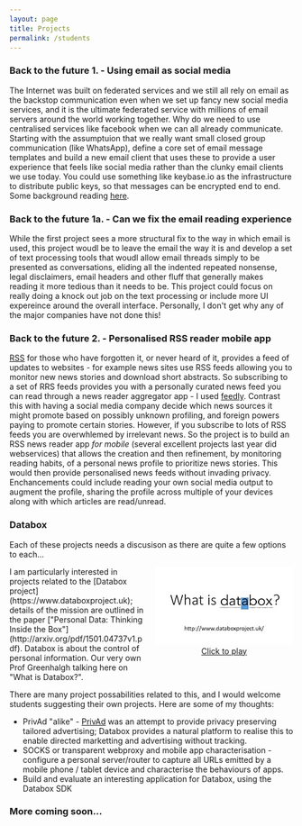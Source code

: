```yaml
---
layout: page
title: Projects
permalink: /students
---
```

### Back to the future 1. - Using email as social media

The Internet was built on federated services and we still all rely on email as the backstop communication even when we set up fancy new social media services, and it is the ultimate federated service with millions of email servers around the world working together. Why do we need to use centralised services like facebook when we can all already communicate. Starting with the assumptuion that we really want small closed group communication (like WhatsApp), define a core set of email message templates and build a new email client that uses these to provide a user experience that feels like social media rather than the clunky email clients we use today. You could use something like keybase.io as the infrastructure to distribute public keys, so that messages can be encrypted end to end. Some background reading [here](/on-things-end-to-end/).

### Back to the future 1a. - Can we fix the email reading experience

While the first project sees a more structural fix to the way in which email is used, this project woudl be to leave the email the way it is and develop a set of text processing tools that woudl allow email threads simply to be presented as conversations, eliding all the indented repeated nonsense, legal disclaimers, email headers and other fluff that generally makes reading it more tedious than it needs to be. This project could focus on really doing a knock out job on the text processing or include more UI expereince around the overall interface. Personally, I don't get why any of the major companies have not done this! 

### Back to the future 2. - Personalised RSS reader mobile app

[RSS](https://en.wikipedia.org/wiki/RSS) for those who have forgotten it, or never heard of it, provides a feed of updates to websites - for example news sites use RSS feeds allowing you to monitor new news stories and download short abstracts. So subscribing to a set of RRS feeds provides you with a personally curated news feed you can read through a news reader aggregator app - I used [feedly](https://feedly.com). Contrast this with having a social media company decide which news sources it might promote based on possibly unknown profiling, and foreign powers paying to promote certain stories. However, if you subscribe to lots of RSS feeds you are overwhlemed by irrelevant news. So the project is to build an RSS news reader app _for mobile_ (several excellent projects last year did webservices) that allows the creation and then refinement, by monitoring reading habits, of a personal news profile to prioritize news stories. This would then provide personalised news feeds without invading privacy. Enchancements could include reading your own social media output to augment the profile, sharing the profile across multiple of your devices along with which articles are read/unread.

### Databox 
Each of these projects needs a discusison as there are quite a few options to each...
<div style="clear: right; float: right; margin-bottom: 1em; margin-left: 1em; text-align:center;"><a href="https://www.youtube.com/watch?v=NBxMk4LMGbk" target="_blank"><img alt="What is Databox Video" src="/images/whatisdatabox.jpg">
<br />
Click to play</a></div>
I am particularly interested in projects related to the [Databox project](https://www.databoxproject.uk); details of the mission are outlined in the paper ["Personal Data: Thinking Inside the Box"](http://arxiv.org/pdf/1501.04737v1.pdf). Databox is about the control of personal information. Our very own Prof Greenhalgh talking here on "What is Databox?".

There are many project possabilities related to this, and I would welcome
students suggesting their own projects. Here are some
of my thoughts:

- PrivAd "alike" - [PrivAd](http://mpi-sws.org/tr/2009-004.pdf) was an attempt to provide privacy preserving tailored advertising; Databox provides a natural platform to realise this to enable directed marketting and advertising without tracking.
- SOCKS or transparent webproxy and mobile app characterisation - configure a personal server/router to capture all URLs emitted by a mobile phone / tablet device and characterise the behaviours of apps.
- Build and evaluate an interesting application for Databox, using the Databox SDK



### More coming soon...




